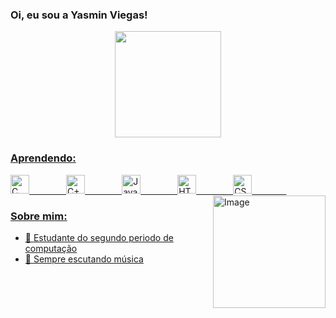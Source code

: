### Oi, eu sou a Yasmin Viegas!

<div align="center">

  <a href="https://github.com/yasyaaaas">
   <img align="center" height="170" src="https://github-readme-stats.vercel.app/api/top-langs/?username=yasyaaaas&layout=compact&langs_count=16&theme=nightowl"/>
 
</div>

### Aprendendo:
<div style="display: inline_block" >
   <img style="height: 30px" alt="C Icon" src="https://cdn.jsdelivr.net/gh/devicons/devicon/icons/c/c-line.svg"/>
   &nbsp;&nbsp;&nbsp;&nbsp;&nbsp;&nbsp;&nbsp;&nbsp;&nbsp;&nbsp;&nbsp;&nbsp;&nbsp;
   <img style="height: 30px" alt="C++ Icon" src="https://cdn.jsdelivr.net/gh/devicons/devicon/icons/cplusplus/cplusplus-line.svg"/>
   &nbsp;&nbsp;&nbsp;&nbsp;&nbsp;&nbsp;&nbsp;&nbsp;&nbsp;&nbsp;&nbsp;&nbsp;&nbsp;
   <img style="height: 30px" alt="Java Icon" src="https://cdn.jsdelivr.net/gh/devicons/devicon/icons/java/java-plain.svg" />
   &nbsp;&nbsp;&nbsp;&nbsp;&nbsp;&nbsp;&nbsp;&nbsp;&nbsp;&nbsp;&nbsp;&nbsp;&nbsp;
   <img style="height: 30px" alt="HTML5 Icon" src="https://cdn.jsdelivr.net/gh/devicons/devicon/icons/html5/html5-plain-wordmark.svg" />
   &nbsp;&nbsp;&nbsp;&nbsp;&nbsp;&nbsp;&nbsp;&nbsp;&nbsp;&nbsp;&nbsp;&nbsp;&nbsp;
   <img style="height: 30px" alt="CSS3 Icon" src="https://cdn.jsdelivr.net/gh/devicons/devicon/icons/css3/css3-plain-wordmark.svg" />   
   &nbsp;&nbsp;&nbsp;&nbsp;&nbsp;&nbsp;&nbsp;&nbsp;&nbsp;&nbsp;&nbsp;&nbsp;&nbsp;
  <div style="display: inline_block">
   <img align="right" height="180em" alt="Image" src="https://media.giphy.com/media/fMVJt07QrNH3O/giphy-downsized.gif">
  </div>
 </div>

 ### Sobre mim: 
- 👾 Estudante do segundo periodo de computação
- 🔭 Sempre escutando música 

<!--
A um passo de me jogar de uma ponte AAAAAAAAAAAAAA
--> 
